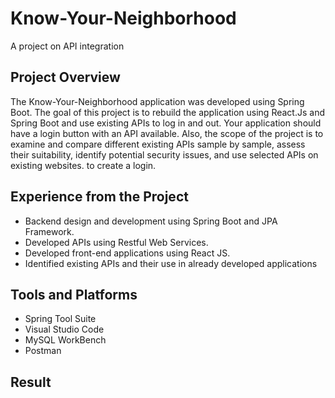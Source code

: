 # Know-Your-Neighborhood

A project on API integration

## Project Overview

The Know-Your-Neighborhood application was developed using Spring Boot. The goal of this project is to rebuild the application using React.Js and Spring Boot and use existing APIs to log in and out. Your application should have a login button with an API available. Also, the scope of the project is to examine and compare different existing APIs sample by sample, assess their suitability, identify potential security issues, and use selected APIs on existing websites. to create a login.


## Experience from the Project

- Backend design and development using Spring Boot and JPA Framework.
- Developed APIs using Restful Web Services.
- Developed front-end applications using React JS.
- Identified existing APIs and their use in already developed applications

## Tools and Platforms

- Spring Tool Suite
- Visual Studio Code
- MySQL WorkBench
- Postman


## Result
